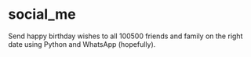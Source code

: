# social_me
Send happy birthday wishes to all 100500 friends and family on the right date using Python and WhatsApp (hopefully).
